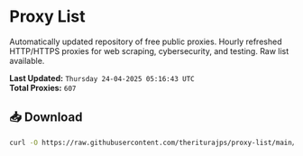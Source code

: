 # Proxy List

Automatically updated repository of free public proxies. Hourly refreshed HTTP/HTTPS proxies for web scraping, cybersecurity, and testing. Raw list available.

**Last Updated:** `Thursday 24-04-2025 05:16:43 UTC`  
**Total Proxies:** `607`

## 📥 Download
```bash
curl -O https://raw.githubusercontent.com/theriturajps/proxy-list/main/proxies.txt
